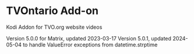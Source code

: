 # TVOntario Add-on

Kodi Addon for TVO.org website videos

Version 5.0.0 for Matrix, updated 2023-03-17
Version 5.0.1, updated 2024-05-04 to handle ValueError exceptions from datetime.strptime
